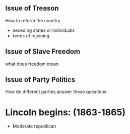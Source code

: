## Issue of Treason
How to reform the country
- seceding states or individuals
- terms of rejoining
## Issue of Slave Freedom
what does freedom mean
## Issue of Party Politics
How do different parties answer these questions
# Lincoln begins: (1863-1865)
- Moderate republican